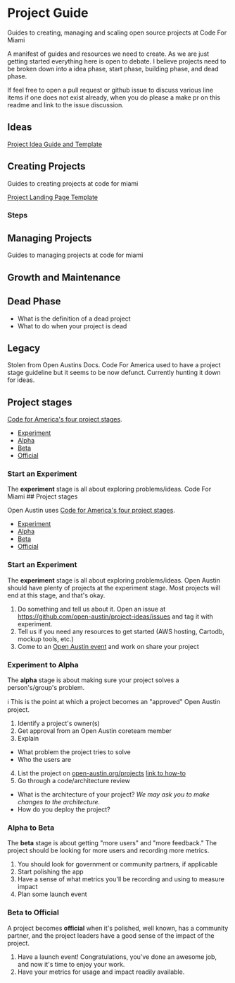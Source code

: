 # Project Guide
Guides to creating, managing and scaling open source projects at Code For Miami

A manifest of guides and resources we need to create. As we are just getting started everything here is open to debate.
I believe projects need to be broken down into a idea phase, start phase, building phase, and dead phase.

If feel free to open a pull request or github issue to discuss various line items if one does not exist already, when you do please a make pr on this readme and link to the issue discussion.

## Ideas

[Project Idea Guide and Template](https://github.com/Code-for-Miami/project-ideas)


## Creating Projects
Guides to creating projects at code for miami

[Project Landing Page Template](https://github.com/Code-for-Miami/project-landing-page-template)

### Steps


## Managing Projects
Guides to managing projects at code for miami


## Growth and Maintenance


## Dead Phase

- What is the definition of a dead project
- What to do when your project is dead

## Legacy
 
Stolen from Open Austins Docs. Code For America used to have a project stage guideline but it seems to be now defunct. Currently hunting it down for ideas.

## Project stages

[Code for America's four project stages](https://www.codeforamerica.org/brigade/projects/stages).

- [Experiment](https://www.codeforamerica.org/brigade/projects/stages#experiment)
- [Alpha](https://www.codeforamerica.org/brigade/projects/stages#alpha)
- [Beta](https://www.codeforamerica.org/brigade/projects/stages#beta)
- [Official](https://www.codeforamerica.org/brigade/projects/stages#official)

### Start an **Experiment**

The **experiment** stage is all about exploring problems/ideas. Code For Miami ## Project stages

Open Austin uses [Code for America's four project stages](https://www.codeforamerica.org/brigade/projects/stages).

- [Experiment](https://www.codeforamerica.org/brigade/projects/stages#experiment)
- [Alpha](https://www.codeforamerica.org/brigade/projects/stages#alpha)
- [Beta](https://www.codeforamerica.org/brigade/projects/stages#beta)
- [Official](https://www.codeforamerica.org/brigade/projects/stages#official)

### Start an **Experiment**

The **experiment** stage is all about exploring problems/ideas. Open Austin should have plenty of projects at the experiment stage. Most projects will end at this stage, and that's okay.

1. Do something and tell us about it. Open an issue at https://github.com/open-austin/project-ideas/issues and tag it with experiment.
2. Tell us if you need any resources to get started (AWS hosting, Cartodb, mockup tools, etc.)
3. Come to an [Open Austin event](/events) and work on share your project

### Experiment to **Alpha**

The **alpha** stage is about making sure your project solves a person's/group's problem.

:information_source:  This is the point at which a project becomes an "approved" Open Austin project.

1. Identify a project's owner(s)
2. Get approval from an Open Austin coreteam member
3. Explain
  - What problem the project tries to solve
  - Who the users are
4. List the project on [open-austin.org/projects](https://open-austin.org/projects) [link to how-to](https://github.com/open-austin/open-austin.github.io/wiki/How-to-Add-a-Project-Page)
5. Go through a code/architecture review
  - What is the architecture of your project? _We may ask you to make changes to the architecture._
  - How do you deploy the project?

### Alpha to **Beta**
 
The **beta** stage is about getting "more users" and "more feedback." The project should be looking for more users and recording more metrics.

1. You should look for government or community partners, if applicable
2. Start polishing the app
3. Have a sense of what metrics you'll be recording and using to measure impact
4. Plan some launch event

### Beta to **Official**

A project becomes **official** when it's polished, well known, has a community partner, and the project leaders have a good sense of the impact of the project. 

1. Have a launch event! Congratulations, you've done an awesome job, and now it's time to enjoy your work.
2. Have your metrics for usage and impact readily available.
